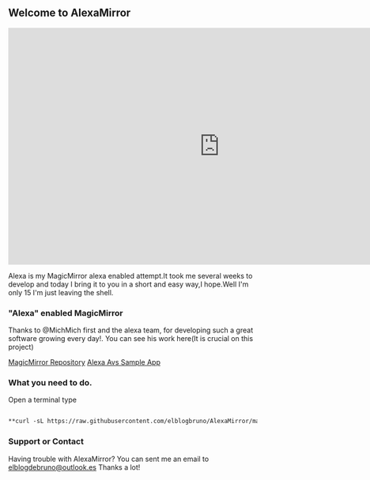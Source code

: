 ## Welcome to AlexaMirror

<iframe width="854" height="480" src="https://www.youtube.com/embed/I0a1GjF9JYk" frameborder="0" allowfullscreen></iframe>

Alexa is my MagicMirror alexa enabled attempt.It took me several weeks to develop and today I bring it to you in a short and easy way,I hope.Well I'm only 15 I'm just leaving the shell.

### "Alexa" enabled MagicMirror

Thanks to @MichMich first and the alexa team, for developing such a great software growing every day!.
You  can see his work here(It is crucial on this project) 

[MagicMirror Repository](https://github.com/MichMich/MagicMirror)
[Alexa Avs Sample App ](https://github.com/alexa/alexa-avs-sample-app/)

### What you need to do.
Open a terminal
type 

```markdown

**curl -sL https://raw.githubusercontent.com/elblogbruno/AlexaMirror/master/installscript.sh | bash**

```

### Support or Contact

Having trouble with AlexaMirror? You can sent me an email to elblogdebruno@outlook.es
Thanks a lot!
